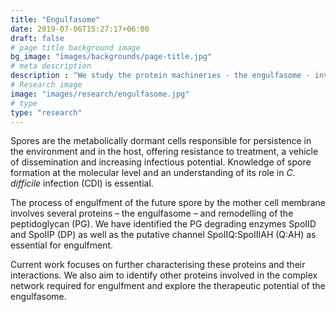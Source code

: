```yaml
---
title: "Engulfasome"
date: 2019-07-06T15:27:17+06:00
draft: false
# page title background image
bg_image: "images/backgrounds/page-title.jpg"
# meta description
description : "We study the protein machineries - the engulfasome - involved in early stages of spore formation in *C. difficile*"
# Research image
image: "images/research/engulfasome.jpg"
# type
type: "research"
---
```


Spores are the metabolically dormant cells responsible for persistence in the environment and in the host, offering resistance to treatment, a vehicle of dissemination and increasing infectious potential.
Knowledge of spore formation at the molecular level and an understanding of its role in *C. difficile* infection (CDI) is essential.

The process of engulfment of the future spore by the mother cell membrane involves several proteins – the engulfasome – and remodelling of the peptidoglycan (PG). We have identified the PG degrading enzymes SpoIID and SpoIIP (DP) as well as the putative channel SpoIIQ:SpoIIIAH (Q:AH) as essential for engulfment.

Current work focuses on further characterising these proteins and their interactions. We also aim to identify other proteins involved in the complex network required for engulfment and explore the therapeutic potential of the engulfasome.
